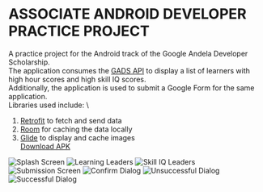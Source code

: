 # ASSOCIATE ANDROID DEVELOPER PRACTICE PROJECT

A practice project for the Android track of the Google Andela Developer Scholarship.  \
The application consumes the [GADS API](https://gadsapi.herokuapp.com/) to display a list
of learners with high hour scores and high skill IQ scores.   \
Additionally, the application is used to submit a Google Form for the same application.  \
Libraries used include:  \
1. [Retrofit](https://github.com/square/retrofit) to fetch and send data
1. [Room](https://developer.android.com/topic/libraries/architecture/room) for caching the data locally
1. [Glide](https://github.com/bumptech/glide) to display and cache images  \
[Download APK](https://github.com/tonyawino/associate-android-developer-practice-project/raw/master/screenshots/app-debug.apk)

![Splash Screen](./screenshots/Screenshot_20200904-123953.jpg)
![Learning Leaders](./screenshots/Screenshot_20200904-124007.jpg)
![Skill IQ Leaders](./screenshots/Screenshot_20200904-124021.jpg)
![Submission Screen](./screenshots/Screenshot_20200904-124045.jpg)
![Confirm Dialog](./screenshots/Screenshot_20200904-124114.jpg)
![Unsuccessful Dialog](./screenshots/Screenshot_20200904-124127.jpg)
![Successful Dialog](./screenshots/Screenshot_20200904-124148.jpg)
